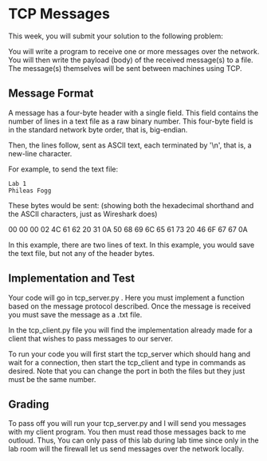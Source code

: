 # TCP Messages

This week, you will submit your solution to the following problem:

You will write a program to receive one or more messages over the network. You will then write the payload (body) of the received message(s) to a file. The message(s) themselves will be sent between machines using TCP.

## Message Format

A message has a four-byte header with a single field. This field contains the number of lines in a text file as a raw binary number. This four-byte field is in the standard network byte order, that is, big-endian.

Then, the lines follow, sent as ASCII text, each terminated by '\n', that is, a new-line character.

For example, to send the text file:
```
Lab 1
Phileas Fogg
```
These bytes would be sent: (showing both the hexadecimal shorthand and the ASCII characters, just as Wireshark does)

00 00 00 02
4C 61 62 20 31 0A
50 68 69 6C 65 61 73 20 46 6F 67 67 0A

In this example, there are two lines of text. In this example, you would save the text file, but not any of the header bytes.

## Implementation and Test

Your code will go in tcp_server.py . Here you must implement a function based on the message protocol described. Once the message is received you must save the message as a .txt file.

In the tcp_client.py file you will find the implementation already made for a client that wishes to pass messages to our server.

To run your code you will first start the tcp_server which should hang and wait for a connection, then start the tcp_client and type in commands as desired. Note that you can change the port in both the files but they just must be the same number.

## Grading

To pass off you will run your tcp_server.py and I will send you messages with my client program. You then must read those messages back to me outloud. Thus, You can only pass of this lab during lab time since only in the lab room will the firewall let us send messages over the network locally.